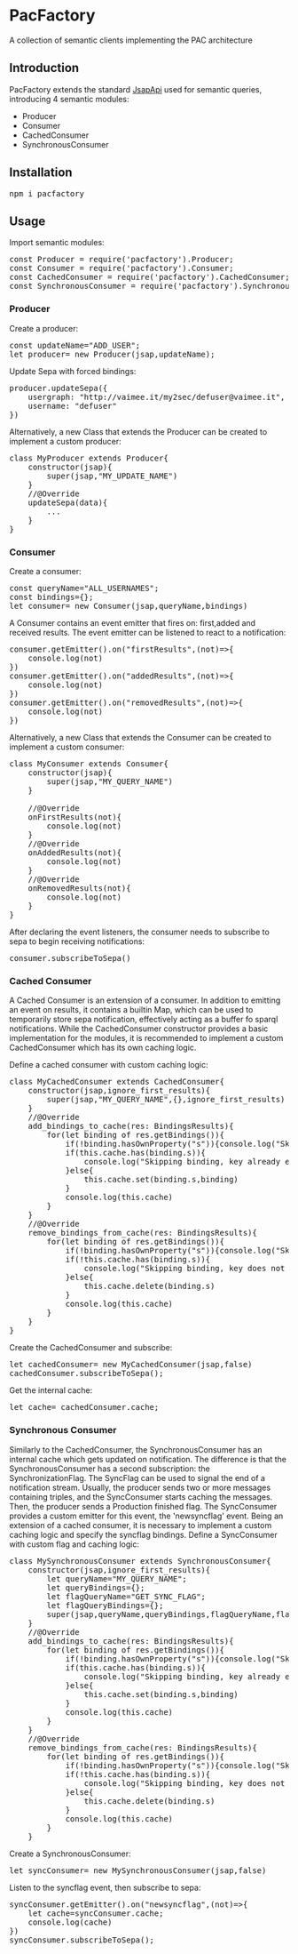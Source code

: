 # PacFactory
A collection of semantic clients implementing the PAC architecture

## Introduction
PacFactory extends the standard [JsapApi](https://github.com/arces-wot/SEPA-js) used for semantic queries, introducing 4 semantic modules: 
- Producer
- Consumer
- CachedConsumer
- SynchronousConsumer

## Installation
<pre>
npm i pacfactory
</pre>

## Usage
Import semantic modules:
<pre>
const Producer = require('pacfactory').Producer;
const Consumer = require('pacfactory').Consumer;
const CachedConsumer = require('pacfactory').CachedConsumer;
const SynchronousConsumer = require('pacfactory').SynchronousConsumer;
</pre>

### Producer
Create a producer:
<pre>
const updateName="ADD_USER";
let producer= new Producer(jsap,updateName);
</pre>

Update Sepa with forced bindings:
<pre>
producer.updateSepa({
    usergraph: "http://vaimee.it/my2sec/defuser@vaimee.it",
    username: "defuser"
})
</pre>
Alternatively, a new Class that extends the Producer can be created to implement a custom producer:
<pre>
class MyProducer extends Producer{
    constructor(jsap){
        super(jsap,"MY_UPDATE_NAME")
    }
    //@Override
    updateSepa(data){
        ...
    }
}
</pre>

### Consumer
Create a consumer:
<pre>
const queryName="ALL_USERNAMES";
const bindings={};
let consumer= new Consumer(jsap,queryName,bindings)
</pre>

A Consumer contains an event emitter that fires on: first,added and received results. The event emitter can be listened to react to a notification:
<pre>
consumer.getEmitter().on("firstResults",(not)=>{
    console.log(not)
})
consumer.getEmitter().on("addedResults",(not)=>{
    console.log(not)
})
consumer.getEmitter().on("removedResults",(not)=>{
    console.log(not)
})
</pre>

Alternatively, a new Class that extends the Consumer can be created to implement a custom consumer:
<pre>
class MyConsumer extends Consumer{
    constructor(jsap){
        super(jsap,"MY_QUERY_NAME")
    }

    //@Override
    onFirstResults(not){
        console.log(not)
    }
    //@Override
    onAddedResults(not){
        console.log(not)
    }
    //@Override
    onRemovedResults(not){
        console.log(not)
    }
}
</pre>


After declaring the event listeners, the consumer needs to subscribe to sepa to begin receiving notifications:
<pre>
consumer.subscribeToSepa()
</pre>

### Cached Consumer
A Cached Consumer is an extension of a consumer. In addition to emitting an event on results, it contains a builtin Map, which can be used to temporarily store sepa notification, effectively acting as a buffer fo sparql notifications.
While the CachedConsumer constructor provides a basic implementation for the modules, it is recommended to implement a custom CachedConsumer which has its own caching logic.

Define a cached consumer with custom caching logic:
<pre>
class MyCachedConsumer extends CachedConsumer{
    constructor(jsap,ignore_first_results){
        super(jsap,"MY_QUERY_NAME",{},ignore_first_results)
    }
    //@Override
    add_bindings_to_cache(res: BindingsResults){
        for(let binding of res.getBindings()){
            if(!binding.hasOwnProperty("s")){console.log("Skipping binding, no 's' key detected"); continue}
            if(this.cache.has(binding.s)){
                console.log("Skipping binding, key already exists");
            }else{
                this.cache.set(binding.s,binding)
            }
            console.log(this.cache)
        }
    }
    //@Override
    remove_bindings_from_cache(res: BindingsResults){
        for(let binding of res.getBindings()){
            if(!binding.hasOwnProperty("s")){console.log("Skipping binding, no 's' key detected"); continue}
            if(!this.cache.has(binding.s)){
                console.log("Skipping binding, key does not exist");
            }else{
                this.cache.delete(binding.s)
            }
            console.log(this.cache)
        }
    }
}
</pre>

Create the CachedConsumer and subscribe:
<pre>
let cachedConsumer= new MyCachedConsumer(jsap,false)
cachedConsumer.subscribeToSepa();
</pre>

Get the internal cache:
<pre>
let cache= cachedConsumer.cache;
</pre>

### Synchronous Consumer
Similarly to the CachedConsumer, the SynchronousConsumer has an internal cache which gets updated on notification.
The difference is that the SynchronousConsumer has a second subscription: the SynchronizationFlag. 
The SyncFlag can be used to signal the end of a notification stream. Usually, the producer sends two or more messages containing triples, and the SyncConsumer starts caching the messages. Then, the producer sends a Production finished flag. The SyncConsumer provides a custom emitter for this event, the 'newsyncflag' event. 
Being an extension of a cached consumer, it is necessary to implement a custom caching logic and specify the syncflag bindings.
Define a SyncConsumer with custom flag and caching logic:
<pre>
class MySynchronousConsumer extends SynchronousConsumer{
    constructor(jsap,ignore_first_results){
        let queryName="MY_QUERY_NAME";
        let queryBindings={};
        let flagQueryName="GET_SYNC_FLAG";
        let flagQueryBindings={};
        super(jsap,queryName,queryBindings,flagQueryName,flagQueryBindings,ignore_first_results)
    }
    //@Override
    add_bindings_to_cache(res: BindingsResults){
        for(let binding of res.getBindings()){
            if(!binding.hasOwnProperty("s")){console.log("Skipping binding, no 's' key detected"); continue}
            if(this.cache.has(binding.s)){
                console.log("Skipping binding, key already exists");
            }else{
                this.cache.set(binding.s,binding)
            }
            console.log(this.cache)
        }
    }
    //@Override
    remove_bindings_from_cache(res: BindingsResults){
        for(let binding of res.getBindings()){
            if(!binding.hasOwnProperty("s")){console.log("Skipping binding, no 's' key detected"); continue}
            if(!this.cache.has(binding.s)){
                console.log("Skipping binding, key does not exist");
            }else{
                this.cache.delete(binding.s)
            }
            console.log(this.cache)
        }
    }
</pre>
Create a SynchronousConsumer:
<pre>
let syncConsumer= new MySynchronousConsumer(jsap,false)
</pre>

Listen to the syncflag event, then subscribe to sepa:
<pre>
syncConsumer.getEmitter().on("newsyncflag",(not)=>{
    let cache=syncConsumer.cache;
    console.log(cache)
})
syncConsumer.subscribeToSepa();
</pre>
